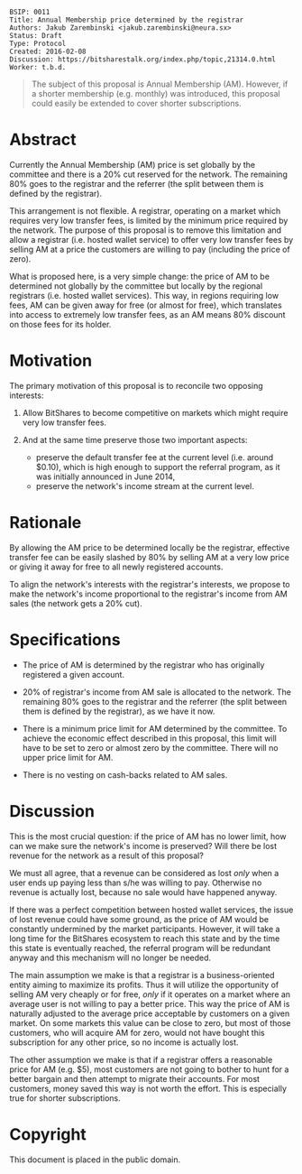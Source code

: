     BSIP: 0011
    Title: Annual Membership price determined by the registrar
    Authors: Jakub Zarembinski <jakub.zarembinski@neura.sx>
    Status: Draft
    Type: Protocol
    Created: 2016-02-08
    Discussion: https://bitsharestalk.org/index.php/topic,21314.0.html
    Worker: t.b.d.

> The subject of this proposal is Annual Membership (AM). However, if a shorter membership (e.g. monthly) was introduced, this proposal could easily be extended to cover shorter subscriptions.

# Abstract
Currently the Annual Membership (AM) price is set globally by the committee and there is a 20% cut reserved for the network. The remaining 80% goes to the registrar and the referrer (the split between them is defined by the registrar).

This arrangement is not flexible. A registrar, operating on a market which requires very low transfer fees, is limited by the minimum price required by the network. The purpose of this proposal is to remove this limitation and allow a registrar (i.e. hosted wallet service) to offer very low transfer fees by selling AM at a price the customers are willing to pay (including the price of zero).

What is proposed here, is a very simple change: the price of AM to be determined not globally by the committee but locally by the regional registrars (i.e. hosted wallet services). This way, in regions requiring low fees, AM can be given away for free (or almost for free), which translates into access to extremely low transfer fees, as an AM means 80% discount on those fees for its holder.

# Motivation
The primary motivation of this proposal is to reconcile two opposing interests:

1. Allow BitShares to become competitive on markets which might require very low transfer fees.

2. And at the same time preserve those two important aspects:
    * preserve the default transfer fee at the current level (i.e. around $0.10), which is high enough to support the referral program, as it was initially announced in June 2014,
    * preserve the network's income stream at the current level.


# Rationale
By allowing the AM price to be determined locally be the registrar, effective transfer fee can be easily slashed by 80% by selling AM at a very low price or giving it away for free to all newly registered accounts.

To align the network's interests with the registrar's interests, we propose to make the network's income proportional to the registrar's income from AM sales (the network gets a 20% cut).



# Specifications
* The price of AM is determined by the registrar who has originally registered a given account.

* 20% of registrar's income from AM sale is allocated to the network. The remaining 80% goes to the registrar and the referrer (the split between them is defined by the registrar), as we have it now.

* There is a minimum price limit for AM determined by the committee. To achieve the economic effect described in this proposal, this limit will have to be set to zero or almost zero by the committee. There will no upper price limit for AM.

* There is no vesting on cash-backs related to AM sales.

# Discussion
This is the most crucial question: if the price of AM has no lower limit, how can we make sure the network's income is preserved? Will there be lost revenue for the network as a result of this proposal?

We must all agree, that a revenue can be considered as lost *only* when a user ends up paying less than s/he was willing to pay. Otherwise no revenue is actually lost, because no sale would have happened anyway. 

If there was a perfect competition between hosted wallet services, the issue of lost revenue could have some ground, as the price of AM would be constantly undermined by the market participants. However, it will take a long time for the BitShares ecosystem to reach this state and by the time this state is eventually reached, the referral program will be redundant anyway and this mechanism will no longer be needed.

The main assumption we make is that a registrar is a business-oriented entity aiming to maximize its profits. Thus it will utilize the opportunity of selling AM very cheaply or for free, *only* if it operates on a market where an average user is not willing to pay a better price. This way the price of AM is naturally adjusted to the average price acceptable by customers on a given market. On some markets this value can be close to zero, but most of those customers, who will acquire AM for zero, would not have bought this subscription for any other price, so no income is actually lost.

The other assumption we make is that if a registrar offers a reasonable price for AM (e.g. $5), most customers are not going to bother to hunt for a better bargain and then attempt to migrate their accounts. For most customers, money saved this way is not worth the effort. This is especially true for shorter subscriptions.


# Copyright
This document is placed in the public domain.